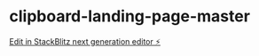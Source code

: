 # clipboard-landing-page-master

[Edit in StackBlitz next generation editor ⚡️](https://stackblitz.com/~/github.com/afrad07/clipboard-landing-page-master)